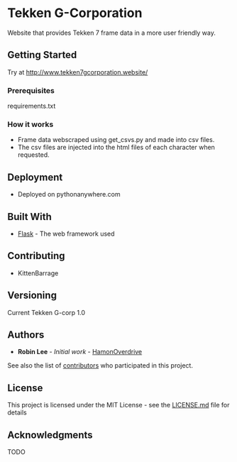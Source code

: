 # Tekken G-Corporation

Website that provides Tekken 7 frame data in a more user friendly way.

## Getting Started

Try at http://www.tekken7gcorporation.website/

### Prerequisites

requirements.txt

### How it works

* Frame data webscraped using get_csvs.py and made into csv files.
* The csv files are injected into the html files of each character when requested.

## Deployment

* Deployed on pythonanywhere.com

## Built With

* [Flask](http://flask.pocoo.org/) - The web framework used

## Contributing

* KittenBarrage

## Versioning

Current Tekken G-corp 1.0

## Authors

* **Robin Lee** - *Initial work* - [HamonOverdrive](https://github.com/HamonOverdrive)

See also the list of [contributors](https://github.com/your/project/contributors) who participated in this project.

## License

This project is licensed under the MIT License - see the [LICENSE.md](LICENSE.md) file for details

## Acknowledgments

TODO

